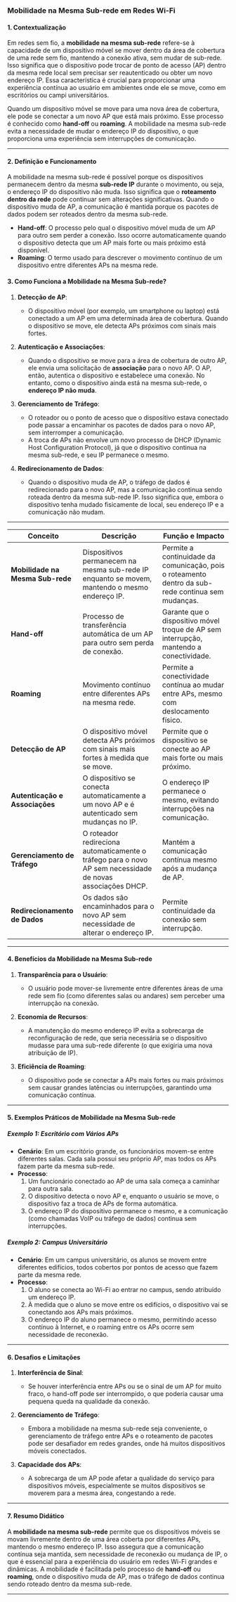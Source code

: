 ### **Mobilidade na Mesma Sub-rede em Redes Wi-Fi**

#### **1. Contextualização**
Em redes sem fio, a **mobilidade na mesma sub-rede** refere-se à capacidade de um dispositivo móvel se mover dentro da área de cobertura de uma rede sem fio, mantendo a conexão ativa, sem mudar de sub-rede. Isso significa que o dispositivo pode trocar de ponto de acesso (AP) dentro da mesma rede local sem precisar ser reautenticado ou obter um novo endereço IP. Essa característica é crucial para proporcionar uma experiência contínua ao usuário em ambientes onde ele se move, como em escritórios ou campi universitários.

Quando um dispositivo móvel se move para uma nova área de cobertura, ele pode se conectar a um novo AP que está mais próximo. Esse processo é conhecido como **hand-off** ou **roaming**. A mobilidade na mesma sub-rede evita a necessidade de mudar o endereço IP do dispositivo, o que proporciona uma experiência sem interrupções de comunicação.

---

#### **2. Definição e Funcionamento**
A mobilidade na mesma sub-rede é possível porque os dispositivos permanecem dentro da mesma **sub-rede IP** durante o movimento, ou seja, o endereço IP do dispositivo não muda. Isso significa que o **roteamento dentro da rede** pode continuar sem alterações significativas. Quando o dispositivo muda de AP, a comunicação é mantida porque os pacotes de dados podem ser roteados dentro da mesma sub-rede.

- **Hand-off**: O processo pelo qual o dispositivo móvel muda de um AP para outro sem perder a conexão. Isso ocorre automaticamente quando o dispositivo detecta que um AP mais forte ou mais próximo está disponível.
- **Roaming**: O termo usado para descrever o movimento contínuo de um dispositivo entre diferentes APs na mesma rede.

#### **3. Como Funciona a Mobilidade na Mesma Sub-rede?**

1. **Detecção de AP**:
    - O dispositivo móvel (por exemplo, um smartphone ou laptop) está conectado a um AP em uma determinada área de cobertura. Quando o dispositivo se move, ele detecta APs próximos com sinais mais fortes.

2. **Autenticação e Associações**:
    - Quando o dispositivo se move para a área de cobertura de outro AP, ele envia uma solicitação de **associação** para o novo AP. O AP, então, autentica o dispositivo e estabelece uma conexão. No entanto, como o dispositivo ainda está na mesma sub-rede, o **endereço IP não muda**.

3. **Gerenciamento de Tráfego**:
    - O roteador ou o ponto de acesso que o dispositivo estava conectado pode passar a encaminhar os pacotes de dados para o novo AP, sem interromper a comunicação.
    - A troca de APs não envolve um novo processo de DHCP (Dynamic Host Configuration Protocol), já que o dispositivo continua na mesma sub-rede, e seu IP permanece o mesmo.

4. **Redirecionamento de Dados**:
    - Quando o dispositivo muda de AP, o tráfego de dados é redirecionado para o novo AP, mas a comunicação continua sendo roteada dentro da mesma sub-rede IP. Isso significa que, embora o dispositivo tenha mudado fisicamente de local, seu endereço IP e a comunicação não mudam.

---

| **Conceito**                 | **Descrição**                                                                                      | **Função e Impacto**                                                                          |
|------------------------------|--------------------------------------------------------------------------------------------------|---------------------------------------------------------------------------------------------|
| **Mobilidade na Mesma Sub-rede** | Dispositivos permanecem na mesma sub-rede IP enquanto se movem, mantendo o mesmo endereço IP.    | Permite a continuidade da comunicação, pois o roteamento dentro da sub-rede continua sem mudanças. |
| **Hand-off**                  | Processo de transferência automática de um AP para outro sem perda de conexão.                   | Garante que o dispositivo móvel troque de AP sem interrupção, mantendo a conectividade.      |
| **Roaming**                   | Movimento contínuo entre diferentes APs na mesma rede.                                        | Permite a conectividade contínua ao mudar entre APs, mesmo com deslocamento físico.           |
| **Detecção de AP**            | O dispositivo móvel detecta APs próximos com sinais mais fortes à medida que se move.            | Permite que o dispositivo se conecte ao AP mais forte ou mais próximo.                        |
| **Autenticação e Associações** | O dispositivo se conecta automaticamente a um novo AP e é autenticado sem mudanças no IP.      | O endereço IP permanece o mesmo, evitando interrupções na comunicação.                        |
| **Gerenciamento de Tráfego**  | O roteador redireciona automaticamente o tráfego para o novo AP sem necessidade de novas associações DHCP. | Mantém a comunicação contínua mesmo após a mudança de AP.                                 |
| **Redirecionamento de Dados** | Os dados são encaminhados para o novo AP sem necessidade de alterar o endereço IP.               | Permite continuidade da conexão sem interrupção.                                          |

---

#### **4. Benefícios da Mobilidade na Mesma Sub-rede**

1. **Transparência para o Usuário**:
    - O usuário pode mover-se livremente entre diferentes áreas de uma rede sem fio (como diferentes salas ou andares) sem perceber uma interrupção na conexão.

2. **Economia de Recursos**:
    - A manutenção do mesmo endereço IP evita a sobrecarga de reconfiguração de rede, que seria necessária se o dispositivo mudasse para uma sub-rede diferente (o que exigiria uma nova atribuição de IP).

3. **Eficiência de Roaming**:
    - O dispositivo pode se conectar a APs mais fortes ou mais próximos sem causar grandes latências ou interrupções, garantindo uma comunicação contínua.

---

#### **5. Exemplos Práticos de Mobilidade na Mesma Sub-rede**

##### **Exemplo 1: Escritório com Vários APs**
- **Cenário**: Em um escritório grande, os funcionários movem-se entre diferentes salas. Cada sala possui seu próprio AP, mas todos os APs fazem parte da mesma sub-rede.
- **Processo**:
    1. Um funcionário conectado ao AP de uma sala começa a caminhar para outra sala.
    2. O dispositivo detecta o novo AP e, enquanto o usuário se move, o dispositivo faz a troca de APs de forma automática.
    3. O endereço IP do dispositivo permanece o mesmo, e a comunicação (como chamadas VoIP ou tráfego de dados) continua sem interrupções.

##### **Exemplo 2: Campus Universitário**
- **Cenário**: Em um campus universitário, os alunos se movem entre diferentes edifícios, todos cobertos por pontos de acesso que fazem parte da mesma rede.
- **Processo**:
    1. O aluno se conecta ao Wi-Fi ao entrar no campus, sendo atribuído um endereço IP.
    2. À medida que o aluno se move entre os edifícios, o dispositivo vai se conectando aos APs mais próximos.
    3. O endereço IP do aluno permanece o mesmo, permitindo acesso contínuo à Internet, e o roaming entre os APs ocorre sem necessidade de reconexão.

---

#### **6. Desafios e Limitações**
1. **Interferência de Sinal**:
    - Se houver interferência entre APs ou se o sinal de um AP for muito fraco, o hand-off pode ser interrompido, o que poderia causar uma pequena queda na qualidade da conexão.

2. **Gerenciamento de Tráfego**:
    - Embora a mobilidade na mesma sub-rede seja conveniente, o gerenciamento de tráfego entre APs e o roteamento de pacotes pode ser desafiador em redes grandes, onde há muitos dispositivos móveis conectados.

3. **Capacidade dos APs**:
    - A sobrecarga de um AP pode afetar a qualidade do serviço para dispositivos móveis, especialmente se muitos dispositivos se moverem para a mesma área, congestando a rede.

---

#### **7. Resumo Didático**
A **mobilidade na mesma sub-rede** permite que os dispositivos móveis se movam livremente dentro de uma área coberta por diferentes APs, mantendo o mesmo endereço IP. Isso assegura que a comunicação contínua seja mantida, sem necessidade de reconexão ou mudança de IP, o que é essencial para a experiência do usuário em redes Wi-Fi grandes e dinâmicas. A mobilidade é facilitada pelo processo de **hand-off** ou **roaming**, onde o dispositivo muda de AP, mas o tráfego de dados continua sendo roteado dentro da mesma sub-rede.

---


